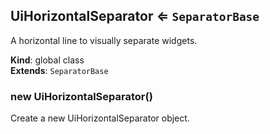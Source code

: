 <a name="UiHorizontalSeparator"></a>

## UiHorizontalSeparator ⇐ <code>SeparatorBase</code>
A horizontal line to visually separate widgets.

**Kind**: global class  
**Extends**: <code>SeparatorBase</code>  
<a name="new_UiHorizontalSeparator_new"></a>

### new UiHorizontalSeparator()
Create a new UiHorizontalSeparator object.

